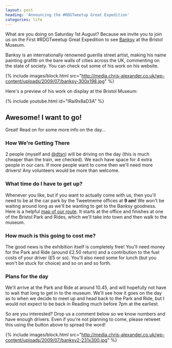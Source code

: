 ```yaml
---
layout: post
heading: 'Announcing the #RDGTweetup Great Expedition'
categories: life
---
```


What are you doing on Saturday 1st August? Because we invite you to join us on the First #RDGTweetup Great Expedition to see [Banksy](http://www.banksy.co.uk/) at the Bristol Museum.

Banksy is an internationally renowned guerilla street artist, making his name painting grafitti on the bare walls of cities across the UK, commenting on the state of society. You can check out some of his work on his website.

{% include images/block.html src="http://media.chris-alexander.co.uk/wp-content/uploads/2009/07/banksy-300x198.jpg" %}

Here's a preview of his work on display at the Bristol Museum:

{% include youtube.html id="lRai9x8aD3A" %}

## Awesome! I want to go!

Great! Read on for some more info on the day...

### How We're Getting There

2 people (myself and [@dtsn](http://twitter.com/dtsn)) will be driving on the day (this is much cheaper than the train, we checked). We each have space for 4 extra people in our cars. If more people want to come then we'll need more drivers! Any volunteers would be more than welcome.

### What time do I have to get up?

Whenever you like, but if you want to actually come with us, then you'll need to be at the car park by the Tweetmeme offices at **9 am!** We won't be waiting around long as we'll be wanting to get to the Banksy goodness. Here is a helpful [map of our route](http://bit.ly/GreatExpedition1). It starts at the office and finishes at one of the Bristol Park and Rides, which we'll take into town and then walk to the museum.

### How much is this going to cost me?

The good news is the exhibition itself is completely free! You'll need money for the Park and Ride (around £2.50 return) and a contribution to the fuel costs of your driver (£5 or so). You'll also need some for lunch (but you won't be stuck for choice) and so on and so forth.

### Plans for the day

We'll arrive at the Park and Ride at around 10.45, and will hopefully not have to wait that long to get in to the museum. We'll see how it goes on the day as to when we decide to meet up and head back to the Park and Ride, but I would not expect to be back in Reading much before 7pm at the earliest.

So are you interested? Drop us a comment below so we know numbers and have enough drivers. Even if you're not planning to come, please retweet this using the button above to spread the word!

{% include images/block.html src="http://media.chris-alexander.co.uk/wp-content/uploads/2009/07/banksy2-231x300.jpg" %}
